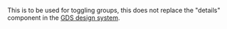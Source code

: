 This is to be used for toggling groups, this does not replace the "details" component in the [GDS design system](https://design-system.service.gov.uk/components/details/).
